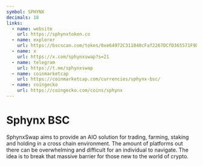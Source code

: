 ```yaml
---
symbol: SPHYNX
decimals: 18
links:
  - name: website
    url: https://sphynxtoken.co
  - name: explorer
    url: https://bscscan.com/token/0xe64972C311840cFaf2267DCfD365571F9D9544d9
  - name: x
    url: https://x.com/sphynxswap?s=21
  - name: telegram
    url: https://t.me/sphynxswap
  - name: coinmarketcap
    url: https://coinmarketcap.com/currencies/sphynx-bsc/
  - name: coingecko
    url: https://coingecko.com/coins/sphynx
---
```


# Sphynx BSC

SphynxSwap aims to provide an AIO solution for trading, farming, staking and holding in a cross chain environment. The amount of platforms out there can be overwhelming and difficult for an individual to navigate. The idea is to break that massive barrier for those new to the world of crypto.
